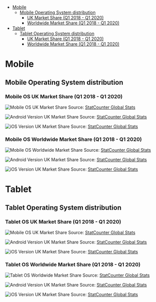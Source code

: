 
- [Mobile](#mobile)
	- [Mobile Operating System distribution](#mobile-operating-system-distribution)
	  - [UK Market Share (Q1 2018 - Q1 2020)](#mobile-os-uk)
	  - [Worldwide Market Share (Q1 2018 - Q1 2020)](#mobile-os-ww)
- [Tablet](#tablet)
	- [Tablet Operating System distribution](#tablet-operating-system-distribution)
	  - [UK Market Share (Q1 2018 - Q1 2020)](#tablet-os-uk)
	  - [Worldwide Market Share (Q1 2018 - Q1 2020)](#tablet-os-ww)
  
# Mobile

## Mobile Operating System distribution

<div id="mobile-os-uk"/>

### Mobile OS UK Market Share (Q1 2018 - Q1 2020)

![Mobile OS UK Market Share](img/mobile/os_combined-GB-quarterly-20181-20201.png)
Source: [StatCounter Global Stats](https://gs.statcounter.com/os-market-share/mobile/united-kingdom/#quarterly-201801-202001)

![Android Version UK Market Share](img/mobile/android_version-GB-quarterly-20181-20201-bar.png)
Source: [StatCounter Global Stats](https://gs.statcounter.com/android-version-market-share/mobile/united-kingdom/#quarterly-201801-202001-bar)

![iOS Version UK Market Share](img/mobile/ios_version-GB-quarterly-20181-20201-bar.png)
Source: [StatCounter Global Stats](https://gs.statcounter.com/ios-version-market-share/mobile/united-kingdom/#quarterly-201801-202001-bar)



<div id="mobile-os-ww"/>

### Mobile OS Worldwide Market Share (Q1 2018 - Q1 2020)

![Mobile OS Worldwide Market Share](img/mobile/os_combined-ww-quarterly-20181-20201.png)
Source: [StatCounter Global Stats](https://gs.statcounter.com/os-market-share/mobile/worldwide/#quarterly-201801-202001)

![Android Version UK Market Share](img/mobile/android_version-ww-quarterly-20181-20201-bar.png)
Source: [StatCounter Global Stats](https://gs.statcounter.com/android-version-market-share/mobile/worldwide/#quarterly-201801-202001-bar)

![iOS Version UK Market Share](img/mobile/ios_version-ww-quarterly-20181-20201-bar.png)
Source: [StatCounter Global Stats](https://gs.statcounter.com/ios-version-market-share/mobile/worldwide/#quarterly-201801-202001-bar)


# Tablet

## Tablet Operating System distribution

<div id="tablet-os-uk"/>

### Tablet OS UK Market Share (Q1 2018 - Q1 2020)

![Mobile OS UK Market Share](img/tablet/os_combined-GB-quarterly-20181-20201.png)
Source: [StatCounter Global Stats](https://gs.statcounter.com/os-market-share/tablet/united-kingdom/#quarterly-201801-202001)

![Android Version UK Market Share](img/tablet/android_version-GB-quarterly-20181-20201-bar.png)
Source: [StatCounter Global Stats](https://gs.statcounter.com/android-version-market-share/tablet/united-kingdom/#quarterly-201801-202001-bar)

![iOS Version UK Market Share](img/tablet/ios_version-GB-quarterly-20181-20201-bar.png)
Source: [StatCounter Global Stats](https://gs.statcounter.com/ios-version-market-share/tablet/united-kingdom/#quarterly-201801-202001-bar)

<div id="tablet-os-ww"/>

### Tablet OS Worldwide Market Share (Q1 2018 - Q1 2020)

![Tablet OS Worldwide Market Share](img/tablet/os_combined-ww-quarterly-20181-20201.png)
Source: [StatCounter Global Stats](https://gs.statcounter.com/os-market-share/tablet/worldwide/#quarterly-201801-202001)

![Android Version UK Market Share](img/tablet/android_version-ww-quarterly-20181-20201-bar.png)
Source: [StatCounter Global Stats](https://gs.statcounter.com/android-version-market-share/tablet/worldwide/#quarterly-201801-202001-bar)

![iOS Version UK Market Share](img/tablet/ios_version-ww-quarterly-20181-20201-bar.png)
Source: [StatCounter Global Stats](https://gs.statcounter.com/ios-version-market-share/tablet/worldwide/#quarterly-201801-202001-bar)
